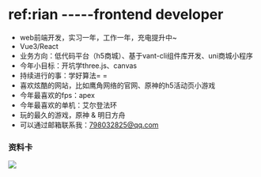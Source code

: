 # ref:rian -----frontend developer
- web前端开发，实习一年，工作一年，充电提升中~
- Vue3/React
- 业务方向：低代码平台（h5商城）、基于vant-cli组件库开发、uni商城小程序
- 今年小目标：开坑学three.js、canvas
- 持续进行的事：学好算法= =
- 喜欢炫酷的网站，比如鹰角网络的官网、原神的h5活动页小游戏
- 今年最喜欢的fps：apex
- 今年最喜欢的单机：艾尔登法环
- 玩的最久的游戏，原神 & 明日方舟
- 可以通过邮箱联系我：798032825@qq.com

### 资料卡
[![](https://genshin-card.getloli.com/detail/5-7,29,30,42,51,61,62,64,66,67,72,75-80,82-89,91-93,95-108/16528905.png)](https://genshin-card.getloli.com)

